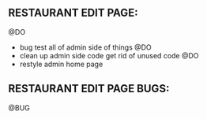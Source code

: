 ## RESTAURANT EDIT PAGE:
@DO
- bug test all of admin side of things 
@DO
- clean up admin side code get rid of unused code 
@DO
- restyle admin home page

## RESTAURANT EDIT PAGE BUGS: 
@BUG 